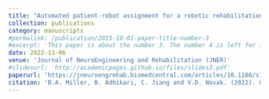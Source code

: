 ```yaml
---
title: "Automated patient-robot assignment for a robotic rehabilitation gym: a simplified simulation model"
collection: publications
category: manuscripts
#permalink: /publication/2015-10-01-paper-title-number-3
#excerpt: 'This paper is about the number 3. The number 4 is left for future work.'
date: 2022-11-06
venue: 'Journal of NeuroEngineering and Rehabilitation (JNER)'
#slidesurl: 'http://academicpages.github.io/files/slides3.pdf'
paperurl: 'https://jneuroengrehab.biomedcentral.com/articles/10.1186/s12984-022-01105-4'
citation: 'B.A. Miller, B. Adhikari, C. Jiang and V.D. Novak. (2022). &quot;Automated patient-robot assignment for a robotic rehabilitation gym: a simplified simulation model.&quot; <i>Journal of NeuroEngineering and Rehabilitation (JNER)</i>. 19(1). p 126.'
---
```

